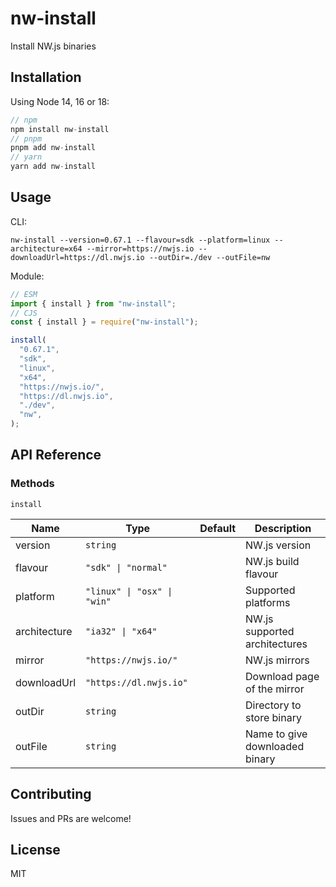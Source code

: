 # nw-install

Install NW.js binaries

## Installation

Using Node 14, 16 or 18:

```javascript
// npm
npm install nw-install
// pnpm
pnpm add nw-install
// yarn
yarn add nw-install
```

## Usage

CLI:

```shell
nw-install --version=0.67.1 --flavour=sdk --platform=linux --architecture=x64 --mirror=https://nwjs.io --downloadUrl=https://dl.nwjs.io --outDir=./dev --outFile=nw
```

Module:

```javascript
// ESM
import { install } from "nw-install";
// CJS
const { install } = require("nw-install");

install(
  "0.67.1",
  "sdk",
  "linux",
  "x64",
  "https://nwjs.io/",
  "https://dl.nwjs.io",
  "./dev",
  "nw",
);
```

## API Reference

### Methods

`install`

| Name         | Type                        | Default | Description                    |
| ------------ | --------------------------- | ------- | ------------------------------ |
| version      | `string`                    |         | NW.js version                  |
| flavour      | `"sdk" \| "normal"`         |         | NW.js build flavour            |
| platform     | `"linux" \| "osx" \| "win"` |         | Supported platforms            |
| architecture | `"ia32" \| "x64"`           |         | NW.js supported architectures  |
| mirror       | `"https://nwjs.io/"`        |         | NW.js mirrors                  |
| downloadUrl  | `"https://dl.nwjs.io"`      |         | Download page of the mirror    |
| outDir       | `string`                    |         | Directory to store binary      |
| outFile      | `string`                    |         | Name to give downloaded binary |

## Contributing

Issues and PRs are welcome!

## License

MIT
